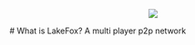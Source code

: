 <p align="center">
<img src="https://cdn.rawgit.com/lakefox/LakeFox/4dfc27d8/lakefox.png">
</p>
# What is LakeFox?
A multi player p2p network
